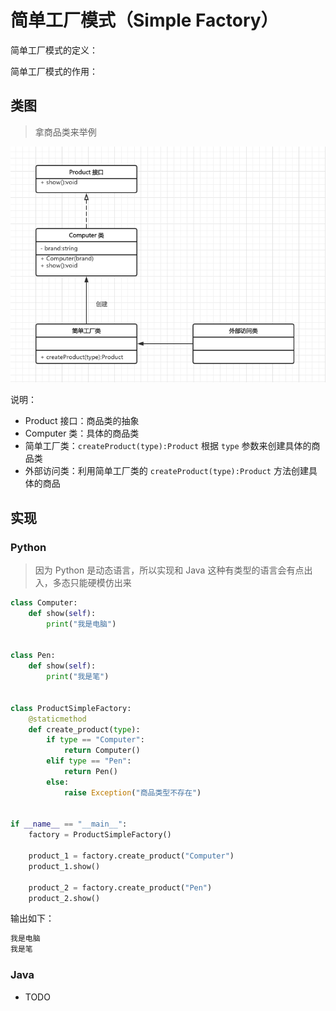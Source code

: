 # 简单工厂模式（Simple Factory）

简单工厂模式的定义：

简单工厂模式的作用：

## 类图

> 拿商品类来举例

![](https://raw.githubusercontent.com/hsxhr-10/Blog/master/image/%E8%AE%BE%E8%AE%A1%E6%A8%A1%E5%BC%8F-6.png)

说明：

- Product 接口：商品类的抽象
- Computer 类：具体的商品类
- 简单工厂类：`createProduct(type):Product` 根据 `type` 参数来创建具体的商品类
- 外部访问类：利用简单工厂类的 `createProduct(type):Product` 方法创建具体的商品

## 实现

### Python

> 因为 Python 是动态语言，所以实现和 Java 这种有类型的语言会有点出入，多态只能硬模仿出来

```python
class Computer:
    def show(self):
        print("我是电脑")


class Pen:
    def show(self):
        print("我是笔")


class ProductSimpleFactory:
    @staticmethod
    def create_product(type):
        if type == "Computer":
            return Computer()
        elif type == "Pen":
            return Pen()
        else:
            raise Exception("商品类型不存在")


if __name__ == "__main__":
    factory = ProductSimpleFactory()

    product_1 = factory.create_product("Computer")
    product_1.show()

    product_2 = factory.create_product("Pen")
    product_2.show()
```

输出如下：

```BASH
我是电脑
我是笔
```

### Java

- TODO
